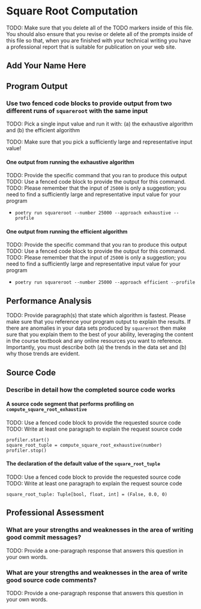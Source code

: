 # Square Root Computation

TODO: Make sure that you delete all of the TODO markers inside of this file. You
should also ensure that you revise or delete all of the prompts inside of this
file so that, when you are finished with your technical writing you have a
professional report that is suitable for publication on your web site.

## Add Your Name Here

## Program Output

### Use two fenced code blocks to provide output from two different runs of `squareroot` with the same input

TODO: Pick a single input value and run it with:
(a) the exhaustive algorithm
and
(b) the efficient algorithm

TODO: Make sure that you pick a sufficiently large and representative input value!

#### One output from running the exhaustive algorithm

TODO: Provide the specific command that you ran to produce this output
TODO: Use a fenced code block to provide the output for this command.
TODO: Please remember that the input of `25000` is only a suggestion;
you need to find a sufficiently large and representative input value for your program

- `poetry run squareroot --number 25000 --approach exhaustive --profile`

#### One output from running the efficient algorithm

TODO: Provide the specific command that you ran to produce this output
TODO: Use a fenced code block to provide the output for this command.
TODO: Please remember that the input of `25000` is only a suggestion;
you need to find a sufficiently large and representative input value for your program

- `poetry run squareroot --number 25000 --approach efficient --profile`

## Performance Analysis

TODO: Provide paragraph(s) that state which algorithm is fastest. Please make
sure that you reference your program output to explain the results. If there are
anomalies in your data sets produced by `squareroot` then make sure that you
explain them to the best of your ability, leveraging the content in the course
textbook and any online resources you want to reference. Importantly, you must
describe both (a) the trends in the data set and (b) why those trends are evident.

## Source Code

### Describe in detail how the completed source code works

#### A source code segment that performs profiling on `compute_square_root_exhaustive`

TODO: Use a fenced code block to provide the requested source code
TODO: Write at least one paragraph to explain the request source code

```
profiler.start()
square_root_tuple = compute_square_root_exhaustive(number)
profiler.stop()
```

#### The declaration of the default value of the `square_root_tuple`

TODO: Use a fenced code block to provide the requested source code
TODO: Write at least one paragraph to explain the request source code

```
square_root_tuple: Tuple[bool, float, int] = (False, 0.0, 0)
```

## Professional Assessment

### What are your strengths and weaknesses in the area of writing good commit messages?

TODO: Provide a one-paragraph response that answers this question in your own words.

### What are your strengths and weaknesses in the area of write good source code comments?

TODO: Provide a one-paragraph response that answers this question in your own words.

